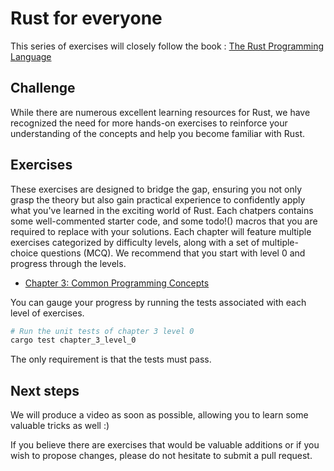 # Rust for everyone

This series of exercises will closely follow the book : [The Rust Programming Language](https://doc.rust-lang.org/book/)

## Challenge
While there are numerous excellent learning resources for Rust, we have recognized the need for more hands-on exercises to reinforce your understanding of the concepts and help you become familiar with Rust.

## Exercises
These exercises are designed to bridge the gap, ensuring you not only grasp the theory but also gain practical experience to confidently apply what you've learned in the exciting world of Rust.
Each chatpers contains some well-commented starter code, and some todo!() macros that you are required to replace with your solutions.
Each chapter will feature multiple exercises categorized by difficulty levels, along with a set of multiple-choice questions (MCQ). We recommend that you start with level 0 and progress through the levels.
- [Chapter 3: Common Programming Concepts](https://github.com/Asamartino/Rust_for_everyone/tree/main/src/chapter_3)

You can gauge your progress by running the tests associated with each level of exercises.
```sh
# Run the unit tests of chapter 3 level 0
cargo test chapter_3_level_0
```
The only requirement is that the tests must pass.

## Next steps
We will produce a video as soon as possible, allowing you to learn some valuable tricks as well :)

If you believe there are exercises that would be valuable additions or if you wish to propose changes, please do not hesitate to submit a pull request.
